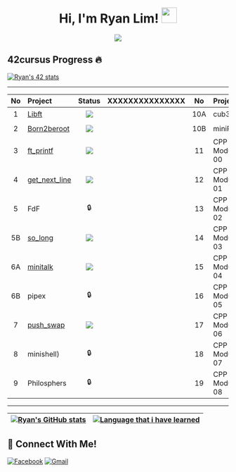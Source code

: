 <h1 align="center">Hi, I'm Ryan Lim! <img src="https://media.giphy.com/media/hvRJCLFzcasrR4ia7z/giphy.gif" width="35"></h1>
<p align="center">
  <a href="https://github.com/DenverCoder1/readme-typing-svg"><img src="https://readme-typing-svg.herokuapp.com?lines=42+Kuala+Lumpur+Cadet;Trying%20to%20implement%20a%20real%20life%20Portal&center=true&width=500&height=50"></a>
</p>



## 42cursus Progress 🔥


[![Ryan's 42 stats](https://badge42.vercel.app/api/v2/cl31j44h0007809mep6of7oak/stats?cursusId=21&coalitionId=180)](https://profile.intra.42.fr/users/welim)

---

| No  | Project                                     | Status   | XXXXXXXXXXXXXXX |  No  | Project                                   | Status |
| :-: | :------------------------------------------ | :------: | :-:|  :-: | :---------------------------------------- | :------: |
| 1   | [Libft](../../../42_libft)                  | ![](https://badge42.vercel.app/api/v2/cl31j44h0007809mep6of7oak/project/2609986)     ||  10A | cub3d                                      | 🔒     |
| 2   | [Born2beroot](../../../42_born2beroot)      | ![](https://badge42.vercel.app/api/v2/cl31j44h0007809mep6of7oak/project/2609986)     ||  10B | miniRT                                     | 🔒     |
| 3   | [ft_printf](../../../42_ft_printf)          | ![](https://badge42.vercel.app/api/v2/cl31j44h0007809mep6of7oak/project/2569549)     ||  11  | CPP Module 00 | 🔒     |
| 4   | [get_next_line](../../../42_get_next_line)  | ![](https://badge42.vercel.app/api/v2/cl31j44h0007809mep6of7oak/project/2609986)     ||  12  | CPP Module 01 | 🔒     |
| 5  | FdF                                         | 🔒     ||  13  | CPP Module 02 | 🔒     |   | 23  | Inception                      | 🔒    
| 5B  | [so_long](../../../42_so_long)              | ![](https://badge42.vercel.app/api/v2/cl31j44h0007809mep6of7oak/project/2609986)     ||  14  | CPP Module 03 | 🔒     |
| 6A  | [minitalk](../../../42_minitalk)            | ![](https://badge42.vercel.app/api/v2/cl31j44h0007809mep6of7oak/project/2609986)     ||  15  | CPP Module 04                              | 🔒     |   |     |                                |         |
| 6B  | pipex                                       | 🔒     ||  16  | CPP Module 05                              | 🔒     |   |     |                                |         |
| 7   | [push_swap](../../../42_push_swap)          | ![](https://badge42.vercel.app/api/v2/cl31j44h0007809mep6of7oak/project/2655796)     ||  17  | CPP Module 06                              | 🔒     |   |     |                                |         |
| 8   | minishell) | 🔒     ||  18  | CPP Module 07                              | 🔒     |   |     |                                |         |
| 9   | Philosphers     | 🔒     ||  19  | CPP Module 08                              | 🔒     |

---

| [![Ryan's GitHub stats](https://github-readme-stats.vercel.app/api?username=Ry4nnnn&count_private=true&show_icons=true&hide=issues&hide_border=true&theme=vue-dark)](https://github.com/Ry4nnnn?tab=repositories) | [![Language that i have learned](https://github-readme-stats.vercel.app/api/top-langs/?username=Ry4nnnn&layout=compact&hide_border=true&theme=vue-dark)](https://github.com/Ry4nnnn?tab=repositories) |
|:-:|:-:|

## 📱 Connect With Me!
[![Facebook](https://img.shields.io/badge/-Facebook-3b5998?style=flat-square&logo=facebook&logoColor=white)](https://www.facebook.com/ryan.lim.42)
[![Gmail](https://img.shields.io/badge/-Gmail-d95040?style=flat-square&logo=gmail&logoColor=white)](mailto:weijunlimmm@gmail.com)